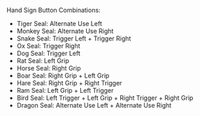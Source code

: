 Hand Sign Button Combinations:

- Tiger Seal: Alternate Use Left
- Monkey Seal: Alternate Use Right
- Snake Seal: Trigger Left + Trigger Right
- Ox Seal: Trigger Right
- Dog Seal: Trigger Left
- Rat Seal: Left Grip
- Horse Seal: Right Grip
- Boar Seal: Right Grip + Left Grip
- Hare Seal: Right Grip + Right Trigger
- Ram Seal: Left Grip + Left Trigger
- Bird Seal: Left Trigger + Left Grip + Right Trigger + Right Grip
- Dragon Seal: Alternate Use Left + Alternate Use Right
